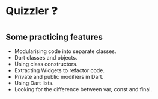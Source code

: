 # Quizzler ❓

## Some practicing features

- Modularising code into separate classes.
- Dart classes and objects.
- Using class constructors.
- Extracting Widgets to refactor code.
- Private and public modifiers in Dart.
- Using Dart lists.
- Looking for the difference between var, const and final.
